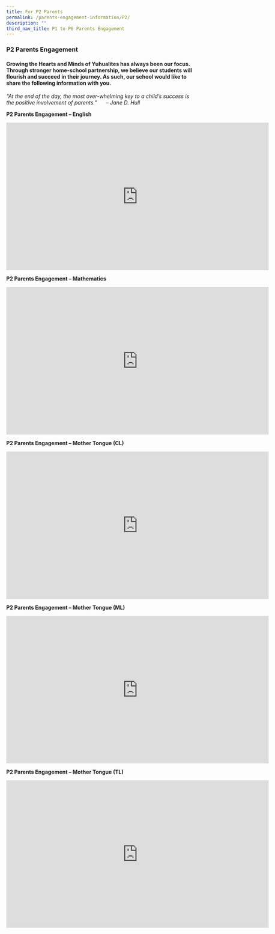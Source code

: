 ```yaml
---
title: For P2 Parents
permalink: /parents-engagement-information/P2/
description: ""
third_nav_title: P1 to P6 Parents Engagement
---
```

### P2 Parents Engagement

#### Growing the Hearts and Minds of Yuhualites has always been our focus. Through stronger home-school partnership, we believe our students will flourish and succeed in their journey. As such, our school would like to share the following information with you.

_“At the end of the day, the most over-whelming key to a child’s success is the positive involvement of parents.”      – Jane D. Hull_

**P2 Parents Engagement – English**

<iframe width="699" height="393" src="https://www.youtube.com/embed/T1oujUaGf48" title="YouTube video player" frameborder="0" allow="accelerometer; autoplay; clipboard-write; encrypted-media; gyroscope; picture-in-picture" allowfullscreen></iframe>

**P2 Parents Engagement – Mathematics**

<iframe width="699" height="393" src="https://www.youtube.com/embed/R3GotUqsd84" title="2023 P2 Subject Briefing  MA Updated" frameborder="0" allow="accelerometer; autoplay; clipboard-write; encrypted-media; gyroscope; picture-in-picture; web-share" allowfullscreen></iframe>

**P2 Parents Engagement – Mother Tongue (CL)**

<iframe width="699" height="393" src="https://www.youtube.com/embed/L1DGFLXbSU8" title="2023 P2 Subject Briefing CL" frameborder="0" allow="accelerometer; autoplay; clipboard-write; encrypted-media; gyroscope; picture-in-picture; web-share" allowfullscreen></iframe>

**P2 Parents Engagement – Mother Tongue (ML)**

<iframe width="699" height="393" src="https://www.youtube.com/embed/nanjVMwQzSQ" title="YouTube video player" frameborder="0" allow="accelerometer; autoplay; clipboard-write; encrypted-media; gyroscope; picture-in-picture" allowfullscreen></iframe>

**P2 Parents Engagement – Mother Tongue (TL)**

<iframe width="699" height="393" src="https://www.youtube.com/embed/JdewKgX3VqE" title="YouTube video player" frameborder="0" allow="accelerometer; autoplay; clipboard-write; encrypted-media; gyroscope; picture-in-picture" allowfullscreen></iframe>